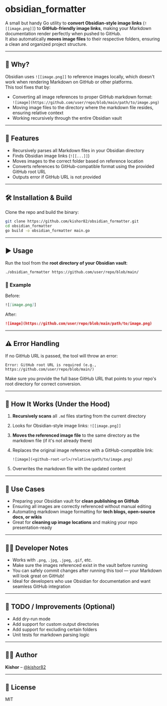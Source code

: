 # obsidian_formatter

A small but handy Go utility to **convert Obsidian-style image links** (`![[image.png]]`) to **GitHub-friendly image links**, making your Markdown documentation render perfectly when pushed to GitHub.  
It also automatically **moves image files** to their respective folders, ensuring a clean and organized project structure.

---

## 🧠 Why?

Obsidian uses `![[image.png]]` to reference images locally, which doesn't work when rendering Markdown on GitHub or other platforms.  
This tool fixes that by:

- Converting all image references to proper GitHub markdown format:  
  `![image](https://github.com/user/repo/blob/main/path/to/image.png)`
- Moving image files to the directory where the markdown file resides, ensuring relative context
- Working recursively through the entire Obsidian vault

---

## 🚀 Features

- Recursively parses all Markdown files in your Obsidian directory
- Finds Obsidian image links (`![[...]]`)
- Moves images to the correct folder based on reference location
- Converts references to GitHub-compatible format using the provided GitHub root URL
- Outputs error if GitHub URL is not provided

---

## 🛠️ Installation & Build

Clone the repo and build the binary:

```bash
git clone https://github.com/kishor82/obsidian_formatter.git
cd obsidian_formatter
go build -o obsidian_formatter main.go
```

---

## ▶️ Usage

Run the tool from the **root directory of your Obsidian vault**:

```bash
./obsidian_formatter https://github.com/user/repo/blob/main/
```

### 🧾 Example

Before:

```markdown
![[image.png]]
```

After:

```markdown
![image](https://github.com/user/repo/blob/main/path/to/image.png)
```

---

## ⚠️ Error Handling

If no GitHub URL is passed, the tool will throw an error:

```
Error: GitHub root URL is required (e.g., https://github.com/user/repo/blob/main/)
```

Make sure you provide the full base GitHub URL that points to your repo's root directory for correct conversion.

---

## 📂 How It Works (Under the Hood)

1. **Recursively scans** all `.md` files starting from the current directory
2. Looks for Obsidian-style image links: `![[image.png]]`
3. **Moves the referenced image file** to the same directory as the markdown file (if it's not already there)
4. Replaces the original image reference with a GitHub-compatible link:

    ```
    ![image](<github-root-url>/relative/path/to/image.png)
    ```

5. Overwrites the markdown file with the updated content

---

## 📌 Use Cases

- Preparing your Obsidian vault for **clean publishing on GitHub**
- Ensuring all images are correctly referenced without manual editing
- Automating markdown image formatting for **tech blogs, open-source docs, or wikis**
- Great for **cleaning up image locations** and making your repo presentation-ready

---

## 👨‍💻 Developer Notes

- Works with `.png`, `.jpg`, `.jpeg`, `.gif`, etc.
- Make sure the images referenced exist in the vault before running
- You can safely commit changes after running this tool — your Markdown will look great on GitHub!
- Ideal for developers who use Obsidian for documentation and want seamless GitHub integration

---

## 🧹 TODO / Improvements (Optional)

- Add dry-run mode
- Add support for custom output directories
- Add support for excluding certain folders
- Unit tests for markdown parsing logic

---

## 🧑‍💻 Author

**Kishor** – [@kishor82](https://github.com/kishor82)

---

## 📄 License

MIT

